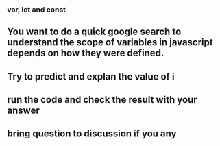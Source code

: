 ### var, let and const 
## You want to do a quick google search to understand the scope of variables in javascript depends on how they were defined. 
## Try to predict and explan the value of i
## run the code and check the result with your answer
## bring question to discussion if you any
